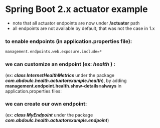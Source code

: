 # Spring Boot 2.x actuator example
* note that all actuator endpoints are now under **/actuator** path
* all endpoints are not available by default, that was not the case in 1.x 

### to enable endpoints (in application.properties  file):
    management.endpoints.web.exposure.include=*

### we can customize an endpoint (ex:  ***health***  ) : 
  (ex: ***class InternetHealthMetrics***  under the package ***com.abdoulc.health.actuatorexample.health***), by adding **management.endpoint.health.show-details=always** in application.properties files:
     
### we can create our own endpoint:
 (ex: ***class MyEndpoint***  under the package ***com.abdoulc.health.actuatorexample.endpoint***)
